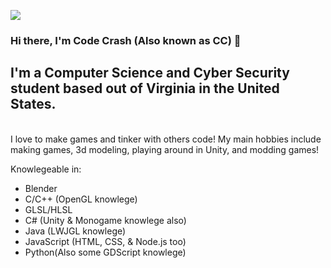 <p align="left">
<img src="https://img.shields.io/badge/Build-Different%20-green">
</p>

### Hi there, I'm Code Crash (Also known as CC) 👋

## I'm a Computer Science and Cyber Security student based out of Virginia in the United States.

<br />
 I love to make games and tinker with others code! My main hobbies include making games, 3d modeling, playing around in Unity, and modding games!
 
 Knowlegeable in:
 * Blender
 * C/C++ (OpenGL knowlege)
 * GLSL/HLSL
 * C# (Unity & Monogame knowlege also)
 * Java (LWJGL knowlege)
 * JavaScript (HTML, CSS, & Node.js too)
 * Python(Also some GDScript knowlege)
